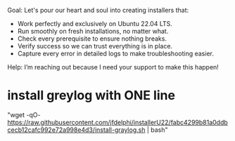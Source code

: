Goal: Let's pour our heart and soul into creating installers that:

- Work perfectly and exclusively on Ubuntu 22.04 LTS.
- Run smoothly on fresh installations, no matter what.
- Check every prerequisite to ensure nothing breaks.
- Verify success so we can trust everything is in place.
- Capture every error in detailed logs to make troubleshooting easier.

Help: I’m reaching out because I need your support to make this happen!


install greylog with ONE line 
=============================

"wget -qO- https://raw.githubusercontent.com/jfdelphi/installerU22/fabc4299b81a0ddbcecb12cafc992e72a998e4d3/install-graylog.sh | bash"
